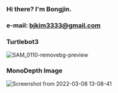 ### Hi there? I'm Bongjin.
### e-mail: bjkim3333@gmail.com

<!-- ### StereoDepth Image -->
<!-- ![left](https://user-images.githubusercontent.com/87571989/198913120-f8c0c862-ee06-4131-9d55-f423c065667c.jpg) -->
<!-- ![img_screenshot_02 04 2022](https://user-images.githubusercontent.com/87571989/198913128-6ab38e37-3935-40fe-af2c-053f329e4b12.png) -->
### Turtlebot3 
![SAM_0110-removebg-preview](https://user-images.githubusercontent.com/87571989/198912786-69c883f3-952f-4f00-a362-edef6dfa4553.png)
### MonoDepth Image
![Screenshot from 2022-03-08 13-08-41](https://user-images.githubusercontent.com/87571989/198912794-f8a403f6-942d-4bc1-bc13-49f874a2e420.png)

<!--
**rkjin/rkjin** is a ✨ _special_ ✨ repository because its `README.md` (this file) appears on your GitHub profile.

Here are some ideas to get you started:

- 🔭 I’m currently working on ...
- 🌱 I’m currently learning ...
- 👯 I’m looking to collaborate on ...
- 🤔 I’m looking for help with ...
- 💬 Ask me about ...
- 📫 How to reach me: ...
- 😄 Pronouns: ...
- ⚡ Fun fact: ...
-->

